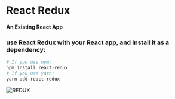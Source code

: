 # React Redux 
**An Existing React App**
<h3> use React Redux with your React app, and install it as a dependency: </h3>

```python
# If you use npm: 
npm install react-redux
# If you use yarn: 
yarn add react-redux
```

![REDUX](https://github.com/itsnayakpradeep/react-redux/assets/59155182/161c0b34-baa6-4ac4-b417-f50cd540be04)

